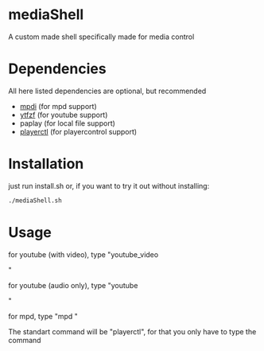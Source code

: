 # mediaShell
A custom made shell specifically made for media control

# Dependencies
All here listed dependencies are optional, but recommended

- [mpdi](https://github.com/MusicPlayerDaemon/MPD) (for mpd support)
- [ytfzf](https://github.com/pystardust/ytfzf) (for youtube support)
- paplay (for local file support)
- [playerctl](https://github.com/altdesktop/playerctl) (for playercontrol support)

# Installation
just run install.sh
or, if you want to try it out without installing:
```sh
./mediaShell.sh
```

# Usage

for youtube (with video), type "youtube_video <search term>"

for youtube (audio only), type "youtube <search term>"

for mpd, type "mpd <command>"

The standart command will be "playerctl", for that you only have to type the command


